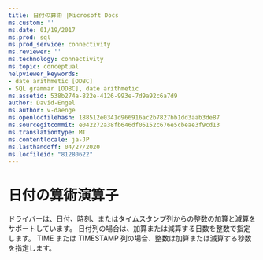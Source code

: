 ```yaml
---
title: 日付の算術 |Microsoft Docs
ms.custom: ''
ms.date: 01/19/2017
ms.prod: sql
ms.prod_service: connectivity
ms.reviewer: ''
ms.technology: connectivity
ms.topic: conceptual
helpviewer_keywords:
- date arithmetic [ODBC]
- SQL grammar [ODBC], date arithmetic
ms.assetid: 538b274a-822e-4126-993e-7d9a92c6a7d9
author: David-Engel
ms.author: v-daenge
ms.openlocfilehash: 188512e0341d966916ac2b7827bb1dd3aab3de87
ms.sourcegitcommit: e042272a38fb646df05152c676e5cbeae3f9cd13
ms.translationtype: MT
ms.contentlocale: ja-JP
ms.lasthandoff: 04/27/2020
ms.locfileid: "81280622"
---
```

# <a name="date-arithmetic"></a>日付の算術演算子
ドライバーは、日付、時刻、またはタイムスタンプ列からの整数の加算と減算をサポートしています。 日付列の場合は、加算または減算する日数を整数で指定します。 TIME または TIMESTAMP 列の場合、整数は加算または減算する秒数を指定します。
